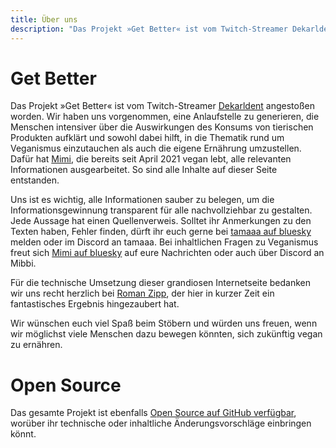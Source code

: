 ```yaml
---
title: Über uns
description: "Das Projekt »Get Better« ist vom Twitch-Streamer Dekarldent angestoßen worden. Wir haben uns vorgenommen, eine Anlaufstelle zu generieren, die Menschen intensiver über die Auswirkungen des Konsums tierischen Produkten aufklärt und sowohl dabei hilft, in die Thematik rund um Veganismus einzutauchen als auch die eigene Ernährung umzustellen. Dafür hat Mimi, die bereits seit einiger Zeit vegan lebt, alle relevanten Informationen ausgearbeitet. So sind alle Inhalte auf dieser Seite entstanden."
---
```


# Get Better

Das Projekt »Get Better« ist vom Twitch-Streamer [Dekarldent](https://www.twitch.tv/dekarldent) angestoßen worden. Wir haben uns vorgenommen, eine Anlaufstelle zu generieren, die Menschen intensiver über die Auswirkungen des Konsums von tierischen Produkten aufklärt und sowohl dabei hilft, in die Thematik rund um Veganismus einzutauchen als auch die eigene Ernährung umzustellen. Dafür hat [Mimi](https://www.twitch.tv/mibbi), die bereits seit April 2021 vegan lebt, alle relevanten Informationen ausgearbeitet. So sind alle Inhalte auf dieser Seite entstanden.

Uns ist es wichtig, alle Informationen sauber zu belegen, um die Informationsgewinnung transparent für alle nachvollziehbar zu gestalten. Jede Aussage hat einen Quellenverweis. Solltet ihr Anmerkungen zu den Texten haben, Fehler finden, dürft ihr euch gerne bei [tamaaa auf bluesky](https://bsky.app/profile/tamaaa.bsky.social) melden oder im Discord an tamaaa. Bei inhaltlichen Fragen zu Veganismus freut sich [Mimi auf bluesky](https://bsky.app/profile/mibbi.bsky.social) auf eure Nachrichten oder auch über Discord an Mibbi.

Für die technische Umsetzung dieser grandiosen Internetseite bedanken wir uns recht herzlich bei [Roman Zipp](https://ich.wtf/), der hier in kurzer Zeit ein fantastisches Ergebnis hingezaubert hat.

Wir wünschen euch viel Spaß beim Stöbern und würden uns freuen, wenn wir möglichst viele Menschen dazu bewegen könnten, sich zukünftig vegan zu ernähren.

# Open Source

Das gesamte Projekt ist ebenfalls [Open Source auf GitHub verfügbar](https://github.com/romanzipp/GetBetter), worüber ihr technische oder inhaltliche Änderungsvorschläge einbringen könnt. 
